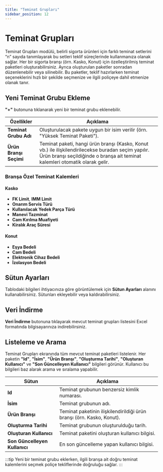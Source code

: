 ```yaml
---
title: "Teminat Grupları"
sidebar_position: 12
---
```


# Teminat Grupları

Teminat Grupları modülü, belirli sigorta ürünleri için farklı teminat setlerini “n” sayıda tanımlayarak bu setleri teklif süreçlerinde kullanmanıza olanak sağlar. Her bir sigorta branşı (örn. Kasko, Konut) için özelleştirilmiş teminat paketleri oluşturabilirsiniz. Ayrıca oluşturulan paketler sonradan düzenlenebilir veya silinebilir. Bu paketler, teklif hazırlarken teminat seçeneklerini hızlı bir şekilde seçmenize ve ilgili poliçeye dahil etmenize olanak tanır.

## Yeni Teminat Grubu Ekleme

**"+"** butonuna tıklanarak yeni bir teminat grubu eklenebilir.

| Özellikler                | Açıklama                                                                          |
|---------------------------|-----------------------------------------------------------------------------------|
| **Teminat Grubu Adı**     | Oluşturulacak pakete uygun bir isim verilir (örn. "Yüksek Teminat Paketi").       |
| **Ürün Branşı Seçimi**    | Teminat paketi, hangi ürün branşı (Kasko, Konut vb.) ile ilişkilendirilecekse buradan seçim yapılır. Ürün branşı seçildiğinde o branşa ait teminat kalemleri otomatik olarak gelir. |

### Branşa Özel Teminat Kalemleri

#### Kasko

- **FK Limit**, **IMM Limit**
- **Onarım Servis Türü**
- **Kullanılacak Yedek Parça Türü**
- **Manevi Tazminat**
- **Cam Kırılma Muafiyeti**
- **Kiralık Araç Süresi**

#### Konut

- **Eşya Bedeli**
- **Cam Bedeli**
- **Elektronik Cihaz Bedeli**
- **İzolasyon Bedeli**

## Sütun Ayarları

Tablodaki bilgileri ihtiyacınıza göre görüntülemek için **Sütun Ayarları** alanını kullanabilirsiniz. Sütunları ekleyebilir veya kaldırabilirsiniz.

## Veri İndirme

**Veri İndirme** butonuna tıklayarak mevcut teminat grupları listesini Excel formatında bilgisayarınıza indirebilirsiniz.

## Listeleme ve Arama

Teminat Grupları ekranında tüm mevcut teminat paketleri listelenir. Her paketin **"Id"**, **"İsim"**, **"Ürün Branşı"**, **"Oluşturma Tarihi"**, **"Oluşturan Kullanıcı"** ve **"Son Güncelleyen Kullanıcı"** bilgileri görünür. Kullanıcı bu bilgileri baz alarak arama ve sıralama yapabilir.

| Sütun                  | Açıklama                                                                          |
|------------------------|-----------------------------------------------------------------------------------|
| **Id**                 | Teminat grubunun benzersiz kimlik numarası.                                       |
| **İsim**               | Teminat grubunun adı.                                                             |
| **Ürün Branşı**        | Teminat paketinin ilişkilendirildiği ürün branşı (örn. Kasko, Konut).             |
| **Oluşturma Tarihi**   | Teminat grubunun oluşturulduğu tarih.                                             |
| **Oluşturan Kullanıcı**| Teminat paketini oluşturan kullanıcı bilgisi.                                     |
| **Son Güncelleyen Kullanıcı** | En son güncelleme yapan kullanıcı bilgisi.                                 |

:::tip
Yeni bir teminat grubu eklerken, ilgili branşa ait doğru teminat kalemlerini seçmek poliçe tekliflerinde doğruluğu sağlar.
:::